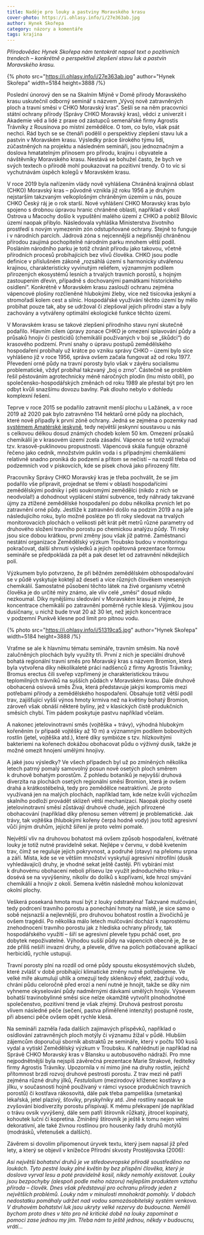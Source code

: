 ```yaml
---
title: Naděje pro louky a pastviny Moravského krasu
cover-photo: https://i.ohlasy.info/i/27e363ab.jpg
author: Hynek Skořepa
category: názory a komentáře
tags: krajina
---
```


*Přírodovědec Hynek Skořepa nám tentokrát napsal text o pozitivních trendech – konkrétně o perspektivě zlepšení stavu luk a pastvin Moravského krasu.*

{% photo src="https://i.ohlasy.info/i/27e363ab.jpg" author="Hynek Skořepa" width=5184 height=3888 /%}

Poslední únorový den se na Skalním Mlýně v Domě přírody Moravského krasu uskutečnil odborný seminář s názvem „Vývoj nově zatravněných ploch a travní směsi v CHKO Moravský kras“. Sešli se na něm pracovníci státní ochrany přírody (Správy CHKO Moravský kras), vědci z univerzit i Akademie věd a lidé z praxe od zástupců semenářské firmy Agrostis Trávníky z Rousínova po místní zemědělce. O tom, co bylo, však psát nechci. Rád bych se se čtenáři podělil o perspektivy zlepšení stavu luk a pastvin v Moravském krasu. Výsledky práce širokého týmu lidí, zúčastněných na projektu a následném semináři, jsou jednoznačným a doslova hmatatelným přínosem pro přírodu, krajinu i obyvatele a návštěvníky Moravského krasu. Nestává se bohužel často, že bych ve svých textech o přírodě mohl poukazovat na pozitivní trendy. O to víc si vychutnávám úspěch kolegů v Moravském krasu.

V roce 2019 byla nařízením vlády nově vyhlášena Chráněná krajinná oblast (CHKO) Moravský kras – původně vznikla již roku 1956 a je druhým nejstarším takzvaným velkoplošným chráněným územím u nás, pouze CHKO Český ráj je o rok starší. Nové vyhlášení CHKO Moravský kras bylo spojeno s drobnou úpravou hranic chráněné oblasti, například v okolí Ostrova u Macochy došlo k vypuštění malého území z CHKO a poblíž Bílovic území naopak přibylo. Následovala vyhláška Ministerstva životního prostředí s novým vymezením zón odstupňované ochrany. Stejně to funguje i v národních parcích. Jádrová zóna s nejcennější a nejpřísněji chráněnou přírodou zaujímá pochopitelně národním parku mnohem větší podíl. Posláním národního parku je totiž chránit přírodu jako takovou, včetně přírodních procesů probíhajících bez vlivů člověka. CHKO jsou podle definice v příslušném zákoně „rozsáhlá území s harmonicky utvářenou krajinou, charakteristicky vyvinutým reliéfem, významným podílem přirozených ekosystémů lesních a trvalých travních porostů, s hojným zastoupením dřevin, případně s dochovanými památkami historického osídlení“. Konkrétně v Moravském krasu zaslouží ochranu zejména vápencové plošiny rozčleněné hlubokými žleby, více než tisícovka jeskyní a stromořadí kolem cest a silnic. Hospodářské využívání těchto území by mělo probíhat pouze tak, aby se udržoval či zlepšoval jejich přírodní stav a byly zachovány a vytvářeny optimální ekologické funkce těchto území.

V Moravském krasu se takové zlepšení přírodního stavu nyní skutečně podařilo. Hlavním cílem úpravy zonace CHKO je omezení splavování půdy a průsaků hnojiv či pesticidů (chemikálií používaných v boji se „škůdci“) do krasového podzemí. První snahy o úpravu postupů zemědělského hospodaření probíhaly už krátce po vzniku správy CHKO – území bylo sice vyhlášeno již v roce 1956, správa ovšem začala fungovat až od roku 1977. Převedení orné půdy na travní porosty bylo však v závěru socialismu problematické, vždyť probíhal takzvaný „boj o zrno“. Částečně se problém řešil pěstováním agrotechnicky méně náročných plodin (lnu místo obilí), po společensko-hospodářských změnách od roku 1989 ale přestal být pro len odbyt kvůli snazšímu dovozu bavlny. Pak dlouho nebylo v dohledu komplexní řešení.

Teprve v roce 2015 se podařilo zatravnit menší plochu u Lažánek, a v roce 2019 až 2020 pak bylo zatravněno 114 hektarů orné půdy na plochách, které nově připadly k první zóně ochrany. Jedná se zejména o pozemky nad [systémem Amatérské jeskyně](https://ohlasy.info/clanky/2021/01/amaterska-jeskyne.html), tedy největší jeskynní soustavou u nás s celkovou délkou dosud známých chodeb kolem 50 km. Omezení průsaků chemikálií je v krasovém území zcela zásadní. Vápence se totiž vyznačují tzv. krasově-puklinovou propustností. Vápencová skála funguje obrazně řečeno jako cedník, množstvím puklin voda i s případnými chemikáliemi relativně snadno proniká do podzemí a přitom se nečistí – na rozdíl třeba od podzemních vod v pískovcích, kde se písek chová jako přirozený filtr.

Pracovníky Správy CHKO Moravský kras je třeba pochválit, že se jim podařilo vše připravit, projednat se třemi v oblasti hospodařícími zemědělskými podniky i pěti soukromými zemědělci (nikdo z nich se neodvolal!) a dohodnout vyplácení státní subvence, tedy náhrady takzvané újmy za ztížené zemědělské hospodaření po dobu několika prvních let po zatravnění orné půdy. Jestliže k zatravnění došlo na podzim 2019 a na jaře následujícího roku, bylo možné posléze po tři roky sledovat na trvalých monitorovacích plochách o velikosti pět krát pět metrů různé parametry od druhového složení travního porostu po chemickou analýzu půdy. Tři roky jsou sice dobou krátkou, první změny jsou však již patrné. Zaměstnanci nestátní organizace Zemědělský výzkum Troubsko budou v monitoringu pokračovat, další shrnutí výsledků a jejich opětovná prezentace formou semináře se předpokládá za pět a pak deset let od zatravnění někdejších polí.

Výzkumem bylo potvrzeno, že při běžném zemědělském obhospodařování se v půdě vyskytuje koktejl až deseti a více různých člověkem vnesených chemikálií. Samostatné působení těchto látek na živé organismy včetně člověka je do určité míry známo, ale vliv celé „směsi“ dosud nikdo nezkoumal. Díky nynějšímu sledování v Moravském krasu je zřejmé, že koncentrace chemikálií po zatravnění poměrně rychle klesá. Výjimkou jsou dusičnany, u nichž bude trvat 20 až 30 let, než jejich koncentrace v podzemní Punkvě klesne pod limit pro pitnou vodu.

{% photo src="https://i.ohlasy.info/i/51319ca5.jpg" author="Hynek Skořepa" width=5184 height=3888 /%}

Vraťme se ale k hlavnímu tématu semináře, travním směsím. Na nově zalučněných plochách byly využity tři. První z nich je speciální druhově bohatá regionální travní směs pro Moravský kras s názvem Bromion, která byla vytvořena díky několikaleté práci nadšenců z firmy Agrostis Trávníky; Bromus erectus čili sveřep vzpřímený je charakteristickou trávou teplomilných trávníků na sušších půdách v Moravském krasu. Dále druhově obohacená osivová směs Živa, která představuje jakýsi kompromis mezi potřebami přírody a zemědělského hospodaření. Obsahuje totiž větší podíl trav, zajišťující vyšší výnos hmoty krmiva než na květiny bohatý Bromion, zároveň však obnáší některé byliny, jež v klasických čistě produkčních směsích chybí. Tím pádem poskytuje pastvu například včelám.

A nakonec jetelovinotravní směs (vojtěška + trávy), výhodná hlubokým kořeněním (v případě vojtěšky až 10 m) a významným podílem bobovitých rostlin (jetel, vojtěška atd.), které díky symbióze s tzv. hlízkovitými bakteriemi na kořenech dokážou obohacovat půdu o výživný dusík, takže je možné omezit hnojení umělými hnojivy.

A jaké jsou výsledky? Ve všech případech byl už po zmíněných několika letech patrný pomalý samovolný posun nově osetých ploch směrem k druhově bohatým porostům. Z pohledu botaniků je nejvyšší druhová diverzita na plochách osetých regionální směsí Bromion, která je ovšem drahá a krátkostébelná, tedy pro zemědělce neatraktivní. Je proto využívaná jen na malých plochách, například tam, kde nelze kvůli výchozům skalního podloží provádět sklizeň větší mechanizací. Naopak plochy oseté jetelovinotravní směsí zůstávají druhově chudé, jejich přirozené obohacování (například díky přenosu semen větrem) je problematické. Jak trávy, tak vojtěška (hlubokými kořeny čerpá hodně vody) jsou totiž agresivní vůči jiným druhům, jejichž šíření je proto velmi pomalé.

Největší vliv na druhovou bohatost má ovšem způsob hospodaření, květnaté louky je totiž nutné pravidelně sekat. Nejlépe v červnu, v době kvetením trav, čímž se reguluje jejich pokryvnost, a podruhé (otavy) na přelomu srpna a září. Místa, kde se ve větším množství vyskytují agresivní nitrofilní (dusík vyhledávající) druhy, je vhodné sekat ještě častěji. Při vybírání míst k druhovému obohacení neboli přísevu lze využít jednoduchého triku – dosévá se na vyvýšeniny, nikoliv do dolíků s kopřivami, kde hrozí smývání chemikálií a hnojiv z okolí. Semena květin následně mohou kolonizovat okolní plochy.

Veškerá posekaná hmota musí být z louky odstraněna! Takzvané mulčování, tedy podrcení travního porostu a ponechání hmoty na místě, je sice samo o sobě nejsnazší a nejlevnější, pro druhovou bohatost rostlin a živočichů je ovšem tragédií. Po několika málo letech mulčování dochází k naprostému znehodnocení travního porostu jak z hlediska ochrany přírody, tak hospodářského využití – šíří se agresivní plevele typu pcháč oset, pro dobytek nepoživatelné. Výhodou sušší půdy na vápencích obecně je, že se zde příliš nešíří invazní druhy, a plevele, dříve na polích potlačované aplikací herbicidů, rychle ustupují. 

Travní porosty plní na rozdíl od orné půdy spoustu ekosystémových služeb, které zvlášť v době probíhající klimatické změny nutně potřebujeme. Ve velké míře akumulují uhlík a omezují tedy skleníkový efekt, zadržují vodu, chrání půdu celoročně před erozí a není nutné je hnojit, takže se díky nim vyhneme okyselování půdy nadměrnými dávkami umělých hnojiv. Výsevem bohatší travinobylinné směsi sice nelze okamžitě vytvořit plnohodnotné společenstvo, pozitivní trend je však zřejmý. Druhová pestrost porostu vlivem následné péče (sečení, pastva přiměřené intenzity) postupně roste, při absenci péče ovšem opět rychle klesá.

Na semináři zazněla řada dalších zajímavých příspěvků, například o osídlování zatravněných ploch motýly či významu žížal v půdě. Hlubším zájemcům doporučuji sborník abstraktů ze semináře, který v počtu 100 kusů vydal a vytiskl Zemědělský výzkum v Troubsku. K nahlédnutí je například na Správě CHKO Moravský kras v Blansku u autobusového nádraží. Pro mne nejpodnětnější byla nejspíš závěrečná prezentace Marie Strakové, ředitelky firmy Agrostis Trávníky. Upozornila v ní mimo jiné na druhy rostlin, jejichž přítomnost brzdí rozvoj druhové pestrosti porostu. Z trav mezi ně patří zejména různé druhy jílků, *Festulolium* (mezirodový kříženec kostřavy a jílku, v současnosti hojně používaný v rámci vysoce produkčních travních porostů) či kostřava rákosovitá, dále pak třeba pampeliška (smetanka) lékařská, jetel plazivý, šťovíky, pryskyřníky atd. Jiné rostliny naopak ke zvyšování biodiverzity porostu přispívají. K mému překvapení jde například o trávu ovsík vyvýšený, dále sem patří štírovník růžkatý, jitrocel kopinatý, kohoutek luční či kopretina. Zmíněný štírovník je ještě k tomu nejen velmi dekorativní, ale také živnou rostlinou pro housenky řady druhů motýlů (modrásků, vřetenušek a dalších).

Závěrem si dovolím připomenout úryvek textu, který jsem napsal již před lety, a který se objevil v knížečce Přírodní skvosty Prostějovska (2006):

*Asi největší bohatství druhů je ve středoevropské přírodě soustředěno na loukách. Tyto pestré louky plné květin by bez přispění člověka, který je doslova vyrval lesu a poté pravidelně kosil, nikdy nemohly existovat. Louky jsou bezpochyby (alespoň podle mého názoru) nejlepším produktem vztahu příroda – člověk. Dnes však představují pro ochranu přírody jeden z největších problémů. Louky nám v minulosti mnohokrát pomohly. V dobách nedostatku pomáhaly udržet nad vodou samozásobitelský systém venkova. V druhovém bohatství luk jsou ukryty velké rezervy do budoucna. Neměli bychom proto dnes v této pro ně kritické době na louky zapomínat a pomoci zase jednou my jim. Třeba nám to ještě jednou, někdy v budoucnu, vrátí…*